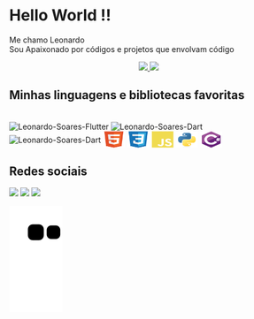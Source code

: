 # Hello World !!
Me chamo Leonardo <br>
Sou Apaixonado por códigos e projetos que envolvam código <br>

<div align="center">
  <a href="https://leonardo-soares.github.io/Leonardo-Soares/">
  <img height="180em" src="https://github-readme-stats.vercel.app/api?username=leonardo-soares&show_icons=true&theme=tokyonight&include_all_commits=true&count_private=true"/>
  <img height="180em" src="https://github-readme-stats.vercel.app/api/top-langs/?username=leonardo-soares&layout=compact&langs_count=7&theme=tokyonight"/>
  </a>
</div>

## Minhas linguagens e bibliotecas favoritas
 <div style="display: inline_block;">
  <br>
  <img align="center"  target="Leonardo Soares" alt="Leonardo-Soares-Flutter" height="30" width="40" src="https://cdn.jsdelivr.net/gh/devicons/devicon/icons/flutter/flutter-original.svg" />
  <img align="center"  target="Leonardo Soares" alt="Leonardo-Soares-Dart" height="30" width="40" src="https://cdn.jsdelivr.net/gh/devicons/devicon/icons/dart/dart-original.svg" />
  <img align="center"  target="Leonardo Soares" alt="Leonardo-Soares-Dart" height="30" width="40" src="https://cdn.jsdelivr.net/gh/devicons/devicon/icons/react/react-original.svg" />
  <img align="center" target="Leonardo Soares" alt="Leonardo-Soares-HTML" height="30" width="40" src="https://raw.githubusercontent.com/devicons/devicon/master/icons/html5/html5-original.svg">
  <img align="center" target="Leonardo Soares" alt="Leonardo-Soares-CSS" height="30" width="40" src="https://raw.githubusercontent.com/devicons/devicon/master/icons/css3/css3-original.svg">
    <img align="center" target="Leonardo Soares" alt="Leonardo-Soares-Js" height="30" width="40" src="https://raw.githubusercontent.com/devicons/devicon/master/icons/javascript/javascript-plain.svg">
  <img align="center" target="Leonardo Soares" alt="Leonardo-Soares-Python" height="30" width="40" src="https://raw.githubusercontent.com/devicons/devicon/master/icons/python/python-original.svg">
  <img align="center" target="Leonardo Soares" alt="Leonardo-Soares-Csharp" height="30" width="40" src="https://raw.githubusercontent.com/devicons/devicon/master/icons/csharp/csharp-original.svg">
<!--   <img align="right" target="Leonardo Soares" alt="Rafa-pic" height="150" style="border-radius:50px;" src="https://leonardo-soares.github.io/Leonardo-Soares/assets/img/animacao.gif"> -->
</div>

  
## Redes sociais 
<div> 
    <a href="https://www.linkedin.com/in/leonardo-afonso/" target="_blank"><img src="https://img.shields.io/badge/-LinkedIn-%230077B5?style=for-the-badge&logo=linkedin&logoColor=white" target="_blank"></a> 
  <a href="https://instagram.com/leosoarespa" target="_blank"><img src="https://img.shields.io/badge/-Instagram-%23E4405F?style=for-the-badge&logo=instagram&logoColor=white" target="_blank"></a>
  <a href = "mailto:leonardoafonso1048@gmail.com"><img src="https://img.shields.io/badge/-Gmail-%23333?style=for-the-badge&logo=gmail&logoColor=white" target="_blank"></a>

 
  ![Snake animation](https://github.com/leonardo-soares/leonardo-soares/blob/output/github-contribution-grid-snake.svg)
 
</div>
